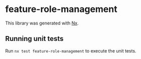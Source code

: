 # feature-role-management

This library was generated with [Nx](https://nx.dev).

## Running unit tests

Run `nx test feature-role-management` to execute the unit tests.
